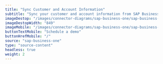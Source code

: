 ```yaml
---
title: "Sync Customer and Account Information"
subtitle: "Sync your customer and account information from SAP Business One to our B2B Trade Store."
imageDestop: "/images/connector-diagrams/sap-business-one/sap-business-one-2-desk.svg"
imageDestopWidth: "849"
imageMobile: "/images/connector-diagrams/sap-business-one/sap-business-one-2-mobile.svg"
buttonTextMobile: "Schedule a demo"
buttonHrefMobile: "/"
source: "sap-business-one"
type: "source-content"
headless: true
weight: 2
---
```

